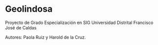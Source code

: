 # Geolindosa
Proyecto de Grado Especialización en SIG 
Universidad Distrital Francisco José de Caldas

Autores: Paola Ruiz y Harold de la Cruz.
